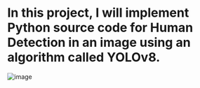 # In this project, I will implement Python source code for Human Detection in an image using an algorithm called YOLOv8.
![image](https://github.com/Buitruongvi/YOLOv8/assets/49474873/f1c4f5ea-fc69-4619-bc84-f9354a03422b)
